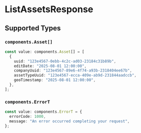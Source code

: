 # ListAssetsResponse


## Supported Types

### `components.Asset[]`

```typescript
const value: components.Asset[] = [
  {
    uuid: "123e4567-0ebb-4c2c-ad03-23184c31b89b",
    editDate: "2025-08-01 12:00:00",
    companyUuid: "123e4567-89e6-4f74-a93b-2318404ee67b",
    assetTypeUuid: "123e4567-ecca-409e-ab9d-231844aadccb",
    geoTimestamp: "2025-08-01 12:00:00",
  },
];
```

### `components.ErrorT`

```typescript
const value: components.ErrorT = {
  errorCode: 1000,
  message: "An error occurred completing your request",
};
```

